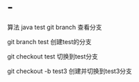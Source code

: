 # -
算法 java
test
git branch 查看分支

git branch test 创建test的分支

git checkout test 切换到test分支

git checkout -b test3 创建并切换到test3分支	
